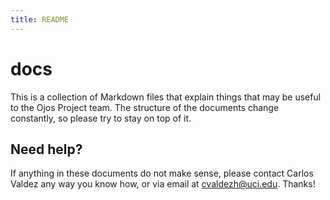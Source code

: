 ```yaml
---
title: README
---
```


# docs

This is a collection of Markdown files that explain things that may be useful to
the Ojos Project team. The structure of the documents change constantly, so
please try to stay on top of it.

## Need help?

If anything in these documents do not make sense, please contact Carlos Valdez
any way you know how, or via email at
[cvaldezh@uci.edu](mailto:cvaldezh@uci.edu). Thanks!